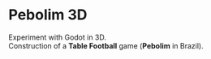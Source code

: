 # Pebolim 3D

Experiment with Godot in 3D.<br>
Construction of a <b>Table Football</b> game (<b>Pebolim</b> in Brazil).
